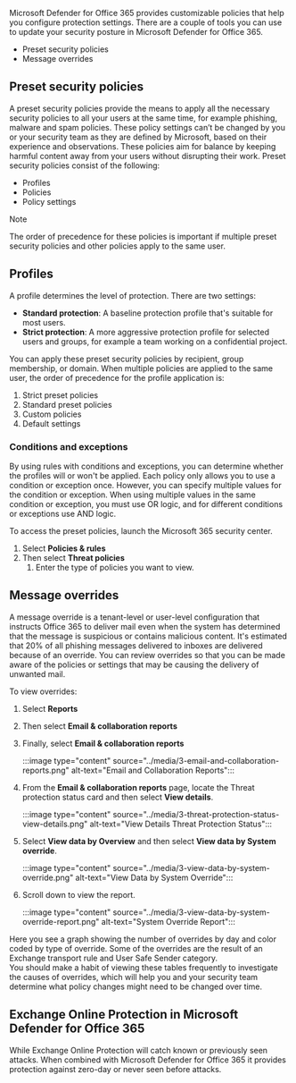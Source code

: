 Microsoft Defender for Office 365 provides customizable policies that help you configure protection settings. There are a couple of tools you can use to update your security posture in Microsoft Defender for Office 365.

- Preset security policies
- Message overrides

## Preset security policies

A preset security policies provide the means to apply all the necessary security policies to all your users at the same time, for example phishing, malware and spam policies. These policy settings can’t be changed by you or your security team as they are defined by Microsoft, based on their experience and observations. These policies aim for balance by keeping harmful content away from your users without disrupting their work. Preset security policies consist of the following:

- Profiles
- Policies
- Policy settings

> [!NOTE]
> The order of precedence for these policies is important if multiple preset security policies and other policies apply to the same user.

## Profiles

A profile determines the level of protection. There are two settings:

- **Standard protection**: A baseline protection profile that's suitable for most users.
- **Strict protection**: A more aggressive protection profile for selected users and groups, for example a team working on a confidential project.

You can apply these preset security policies by recipient, group membership, or domain. When multiple policies are applied to the same user, the order of precedence for the profile application is:

1. Strict preset policies
1. Standard preset policies
1. Custom policies
1. Default settings

### Conditions and exceptions

By using rules with conditions and exceptions, you can determine whether the profiles will or won't be applied. Each policy only allows you to use a condition or exception once. However, you can specify multiple values for the condition or exception.  When using multiple values in the same condition or exception, you must use OR logic, and for different conditions or exceptions use AND logic.

To access the preset policies, launch the Microsoft 365 security center.

1. Select **Policies & rules**
1. Then select **Threat policies**
   1. Enter the type of policies you want to view.

## Message overrides

A message override is a tenant-level or user-level configuration that instructs Office 365 to deliver mail even when the system has determined that the message is suspicious or contains malicious content. It's estimated that 20% of all phishing messages delivered to inboxes are delivered because of an override. You can review overrides so that you can be made aware of the policies or settings that may be causing the delivery of unwanted mail.

To view overrides:

1. Select **Reports**
1. Then select **Email & collaboration reports**
1. Finally, select **Email & collaboration reports**

   :::image type="content" source="../media/3-email-and-collaboration-reports.png" alt-text="Email and Collaboration Reports":::

1. From the **Email & collaboration reports** page, locate the Threat protection status card and then select **View details**.

   :::image type="content" source="../media/3-threat-protection-status-view-details.png" alt-text="View Details Threat Protection Status":::

1. Select **View data by Overview** and then select **View data by System override**.

   :::image type="content" source="../media/3-view-data-by-system-override.png" alt-text="View Data by System Override":::

1. Scroll down to view the report.

   :::image type="content" source="../media/3-view-data-by-system-override-report.png" alt-text="System Override Report":::

Here you see a graph showing the number of overrides by day and color coded by type of override. Some of the overrides are the result of an Exchange transport rule and User Safe Sender category.  
You should make a habit of viewing these tables frequently to investigate the causes of overrides, which will help you and your security team determine what policy changes might need to be changed over time.

## Exchange Online Protection in Microsoft Defender for Office 365

While Exchange Online Protection will catch known or previously seen attacks. When combined with Microsoft Defender for Office 365 it provides protection against zero-day or never seen before attacks.

